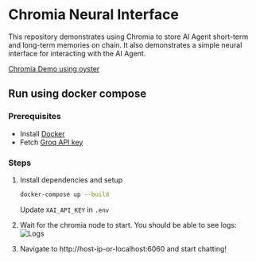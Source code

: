 # Chromia Neural Interface

This repository demonstrates using Chromia to store AI Agent short-term and long-term memories on chain. It also demonstrates a simple neural interface for interacting with the AI Agent.

[Chromia Demo using oyster](https://www.youtube.com/watch?v=YfWzTeK1LaY)


## Run using docker compose

### Prerequisites
- Install [Docker](https://docs.docker.com/engine/install/ubuntu/)
- Fetch [Groq API key](https://console.groq.com/keys)

### Steps
1. Install dependencies and setup
   ```sh
   docker-compose up --build
   ```
   Update `XAI_API_KEY` in `.env`

2. Wait for the chromia node to start. You should be able to see logs:
   ![Logs](image.png)

3. Navigate to http://host-ip-or-localhost:6060 and start chatting!
